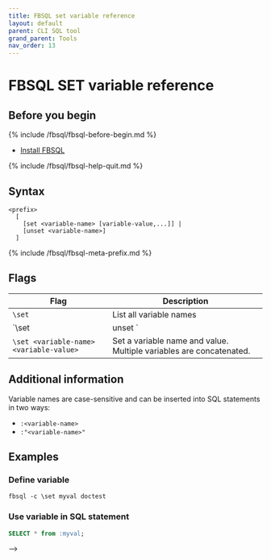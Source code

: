 ```yaml
---
title: FBSQL set variable reference
layout: default
parent: CLI SQL tool
grand_parent: Tools
nav_order: 13
---
```


# FBSQL SET variable reference

## Before you begin

{% include /fbsql/fbsql-before-begin.md %}
* [Install FBSQL](/docs/tools/fbsql/fbsql-install)

{% include /fbsql/fbsql-help-quit.md %}

## Syntax

```
<prefix>
  [
    [set <variable-name> [variable-value,...]] |
    [unset <variable-name>]
  ]
```

{% include /fbsql/fbsql-meta-prefix.md %}

## Flags

| Flag | Description |
|---|---|
| `\set` | List all variable names |
| `\set|unset <variable-name>` | Set or unset named variable |
| `\set <variable-name> <variable-value>` | Set a variable name and value. Multiple variables are concatenated. |

## Additional information

Variable names are case-sensitive and can be inserted into SQL statements in two ways:
* `:<variable-name>`
* `:"<variable-name>"`

## Examples

### Define variable

```
fbsql -c \set myval doctest
```
### Use variable in SQL statement

```sql
SELECT * from :myval;
```
-->
